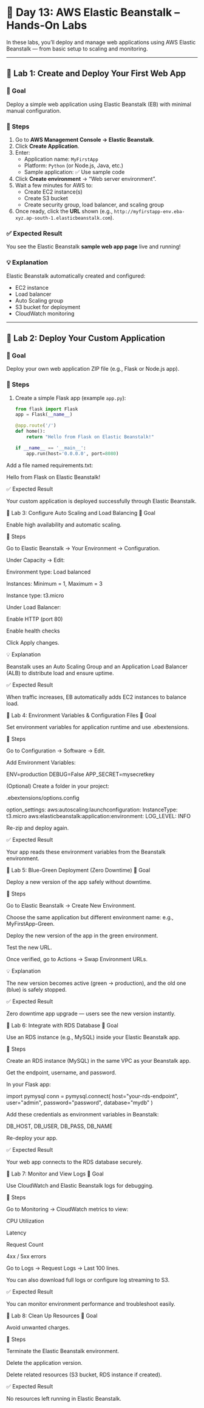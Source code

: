 # 🧪 Day 13: AWS Elastic Beanstalk – Hands-On Labs

In these labs, you’ll deploy and manage web applications using AWS Elastic Beanstalk — from basic setup to scaling and monitoring.

---

## 🚀 Lab 1: Create and Deploy Your First Web App

### 🎯 Goal
Deploy a simple web application using Elastic Beanstalk (EB) with minimal manual configuration.

### 🧭 Steps
1. Go to **AWS Management Console → Elastic Beanstalk**.  
2. Click **Create Application**.  
3. Enter:
   - Application name: `MyFirstApp`
   - Platform: `Python` (or Node.js, Java, etc.)
   - Sample application: ✅ Use sample code
4. Click **Create environment** → “Web server environment”.
5. Wait a few minutes for AWS to:
   - Create EC2 instance(s)
   - Create S3 bucket
   - Create security group, load balancer, and scaling group
6. Once ready, click the **URL** shown (e.g., `http://myfirstapp-env.eba-xyz.ap-south-1.elasticbeanstalk.com`).

### ✅ Expected Result
You see the Elastic Beanstalk **sample web app page** live and running!

### 💡 Explanation
Elastic Beanstalk automatically created and configured:
- EC2 instance
- Load balancer
- Auto Scaling group
- S3 bucket for deployment
- CloudWatch monitoring

---

## 🧪 Lab 2: Deploy Your Custom Application

### 🎯 Goal
Deploy your own web application ZIP file (e.g., Flask or Node.js app).

### 🧭 Steps
1. Create a simple Flask app (example `app.py`):
   ```python
   from flask import Flask
   app = Flask(__name__)

   @app.route('/')
   def home():
       return "Hello from Flask on Elastic Beanstalk!"

   if __name__ == '__main__':
       app.run(host='0.0.0.0', port=8080)


Add a file named requirements.txt:

Hello from Flask on Elastic Beanstalk!

✅ Expected Result

Your custom application is deployed successfully through Elastic Beanstalk.

🧪 Lab 3: Configure Auto Scaling and Load Balancing
🎯 Goal

Enable high availability and automatic scaling.

🧭 Steps

Go to Elastic Beanstalk → Your Environment → Configuration.

Under Capacity → Edit:

Environment type: Load balanced

Instances: Minimum = 1, Maximum = 3

Instance type: t3.micro

Under Load Balancer:

Enable HTTP (port 80)

Enable health checks

Click Apply changes.

💡 Explanation

Beanstalk uses an Auto Scaling Group and an Application Load Balancer (ALB) to distribute load and ensure uptime.

✅ Expected Result

When traffic increases, EB automatically adds EC2 instances to balance load.

🧪 Lab 4: Environment Variables & Configuration Files
🎯 Goal

Set environment variables for application runtime and use .ebextensions.

🧭 Steps

Go to Configuration → Software → Edit.

Add Environment Variables:

ENV=production
DEBUG=False
APP_SECRET=mysecretkey

(Optional) Create a folder in your project:

.ebextensions/options.config

option_settings:
  aws:autoscaling:launchconfiguration:
    InstanceType: t3.micro
  aws:elasticbeanstalk:application:environment:
    LOG_LEVEL: INFO

Re-zip and deploy again.

✅ Expected Result

Your app reads these environment variables from the Beanstalk environment.

🧪 Lab 5: Blue-Green Deployment (Zero Downtime)
🎯 Goal

Deploy a new version of the app safely without downtime.

🧭 Steps

Go to Elastic Beanstalk → Create New Environment.

Choose the same application but different environment name:
e.g., MyFirstApp-Green.

Deploy the new version of the app in the green environment.

Test the new URL.

Once verified, go to Actions → Swap Environment URLs.

💡 Explanation

The new version becomes active (green → production), and the old one (blue) is safely stopped.

✅ Expected Result

Zero downtime app upgrade — users see the new version instantly.

🧪 Lab 6: Integrate with RDS Database
🎯 Goal

Use an RDS instance (e.g., MySQL) inside your Elastic Beanstalk app.

🧭 Steps

Create an RDS instance (MySQL) in the same VPC as your Beanstalk app.

Get the endpoint, username, and password.

In your Flask app:

import pymysql
conn = pymysql.connect(
    host="your-rds-endpoint",
    user="admin",
    password="password",
    database="mydb"
)

Add these credentials as environment variables in Beanstalk:

DB_HOST, DB_USER, DB_PASS, DB_NAME

Re-deploy your app.

✅ Expected Result

Your web app connects to the RDS database securely.

🧪 Lab 7: Monitor and View Logs
🎯 Goal

Use CloudWatch and Elastic Beanstalk logs for debugging.

🧭 Steps

Go to Monitoring → CloudWatch metrics to view:

CPU Utilization

Latency

Request Count

4xx / 5xx errors

Go to Logs → Request Logs → Last 100 lines.

You can also download full logs or configure log streaming to S3.

✅ Expected Result

You can monitor environment performance and troubleshoot easily.

🧪 Lab 8: Clean Up Resources
🎯 Goal

Avoid unwanted charges.

🧭 Steps

Terminate the Elastic Beanstalk environment.

Delete the application version.

Delete related resources (S3 bucket, RDS instance if created).

✅ Expected Result

No resources left running in Elastic Beanstalk.

